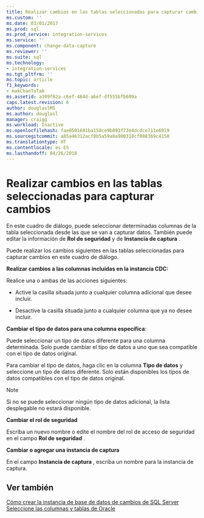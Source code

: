 ```yaml
---
title: Realizar cambios en las tablas seleccionadas para capturar cambios | Microsoft Docs
ms.custom: ''
ms.date: 03/01/2017
ms.prod: sql
ms.prod_service: integration-services
ms.service: ''
ms.component: change-data-capture
ms.reviewer: ''
ms.suite: sql
ms.technology:
- integration-services
ms.tgt_pltfrm: ''
ms.topic: article
f1_keywords:
- makChanToTab
ms.assetid: a309f82a-c6ef-464d-a6ef-df555bfb609a
caps.latest.revision: 6
author: douglaslMS
ms.author: douglasl
manager: craigg
ms.workload: Inactive
ms.openlocfilehash: fae0501681ba158ce9b093f73e4dcdce711e6919
ms.sourcegitcommit: a85a46312acf8b5a59a8a900310cf088369c4150
ms.translationtype: HT
ms.contentlocale: es-ES
ms.lasthandoff: 04/26/2018
---
```

# <a name="make-changes-to-the-tables-selected-for-capturing-changes"></a>Realizar cambios en las tablas seleccionadas para capturar cambios
  En este cuadro de diálogo, puede seleccionar determinadas columnas de la tabla seleccionada desde las que se van a capturar datos. También puede editar la información de **Rol de seguridad** y de **Instancia de captura** .  
  
 Puede realizar los cambios siguientes en las tablas seleccionadas para capturar cambios en este cuadro de diálogo.  
  
 **Realizar cambios a las columnas incluidas en la instancia CDC:**  
  
 Realice una o ambas de las acciones siguientes:  
  
-   Active la casilla situada junto a cualquier columna adicional que desee incluir.  
  
-   Desactive la casilla situada junto a cualquier columna que ya no desee incluir.  
  
 **Cambiar el tipo de datos para una columna específica**:  
  
 Puede seleccionar un tipo de datos diferente para una columna determinada. Solo puede cambiar el tipo de datos a uno que sea compatible con el tipo de datos original.  
  
 Para cambiar el tipo de datos, haga clic en la columna **Tipo de datos** y seleccione un tipo de datos diferente. Solo están disponibles los tipos de datos compatibles con el tipo de datos original.  
  
> [!NOTE]  
>  Si no se puede seleccionar ningún tipo de datos adicional, la lista desplegable no estará disponible.  
  
 **Cambiar el rol de seguridad**  
  
 Escriba un nuevo nombre o edite el nombre del rol de acceso de seguridad en el campo **Rol de seguridad** .  
  
 **Cambiar o agregar una instancia de captura**  
  
 En el campo **Instancia de captura** , escriba un nombre para la instancia de captura.  
  
## <a name="see-also"></a>Ver también  
 [Cómo crear la instancia de base de datos de cambios de SQL Server](../../integration-services/change-data-capture/how-to-create-the-sql-server-change-database-instance.md)   
 [Seleccione las columnas y tablas de Oracle ](../../integration-services/change-data-capture/select-oracle-tables-and-columns.md)  
  
  
